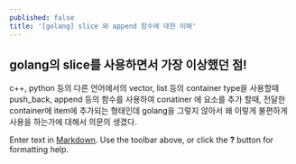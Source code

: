 ```yaml
---
published: false
title: '[golang] slice 와 append 함수에 대한 이해'
---
```

## golang의 slice를 사용하면서 가장 이상했던 점!
c++, python 등의 다른 언어에서의 vector, list 등의 container type을 사용할때 push_back, append 등의 함수를 사용하여 conatiner 에 요소를 추가 할때, 전달한 container에 item에 추가되는 형태인데 golang을 그렇지 않아서 왜 이렇게 불편하게 사용을 하는가에 대해서 의문의 생겼다.



Enter text in [Markdown](http://daringfireball.net/projects/markdown/). Use the toolbar above, or click the **?** button for formatting help.
